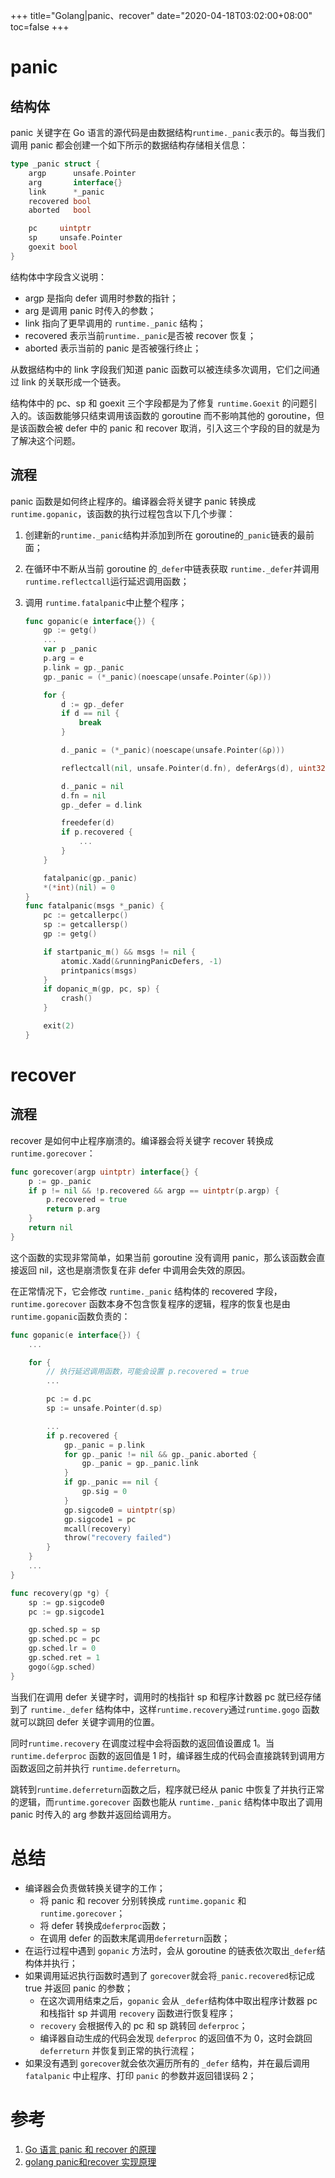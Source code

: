 +++
title="Golang|panic、recover"
date="2020-04-18T03:02:00+08:00"
toc=false
+++

panic
=====

结构体
------

panic 关键字在 Go 语言的源代码是由数据结构`runtime._panic`表示的。每当我们调用 panic 都会创建一个如下所示的数据结构存储相关信息：

```go
type _panic struct {
	argp      unsafe.Pointer
	arg       interface{}
	link      *_panic
	recovered bool
	aborted   bool

	pc     uintptr
	sp     unsafe.Pointer
	goexit bool
}
```

结构体中字段含义说明：

-	argp 是指向 defer 调用时参数的指针；
-	arg 是调用 panic 时传入的参数；
-	link 指向了更早调用的 `runtime._panic` 结构；
-	recovered 表示当前`runtime._panic`是否被 recover 恢复；
-	aborted 表示当前的 panic 是否被强行终止；

从数据结构中的 link 字段我们知道 panic 函数可以被连续多次调用，它们之间通过 link 的关联形成一个链表。

结构体中的 pc、sp 和 goexit 三个字段都是为了修复 `runtime.Goexit` 的问题引入的。该函数能够只结束调用该函数的 goroutine 而不影响其他的 goroutine，但是该函数会被 defer 中的 panic 和 recover 取消，引入这三个字段的目的就是为了解决这个问题。

流程
----

panic 函数是如何终止程序的。编译器会将关键字 panic 转换成`runtime.gopanic`，该函数的执行过程包含以下几个步骤：

1.	创建新的`runtime._panic`结构并添加到所在 goroutine的`_panic`链表的最前面；
2.	在循环中不断从当前 goroutine 的`_defer`中链表获取 `runtime._defer`并调用`runtime.reflectcall`运行延迟调用函数；
3.	调用 `runtime.fatalpanic`中止整个程序；

	```go
	func gopanic(e interface{}) {
		gp := getg()
		...
		var p _panic
		p.arg = e
		p.link = gp._panic
		gp._panic = (*_panic)(noescape(unsafe.Pointer(&p)))

		for {
			d := gp._defer
			if d == nil {
				break
			}

			d._panic = (*_panic)(noescape(unsafe.Pointer(&p)))

			reflectcall(nil, unsafe.Pointer(d.fn), deferArgs(d), uint32(d.siz), uint32(d.siz))

			d._panic = nil
			d.fn = nil
			gp._defer = d.link

			freedefer(d)
			if p.recovered {
				...
			}
		}

		fatalpanic(gp._panic)
		*(*int)(nil) = 0
	}
	func fatalpanic(msgs *_panic) {
		pc := getcallerpc()
		sp := getcallersp()
		gp := getg()

		if startpanic_m() && msgs != nil {
			atomic.Xadd(&runningPanicDefers, -1)
			printpanics(msgs)
		}
		if dopanic_m(gp, pc, sp) {
			crash()
		}

		exit(2)
	}
	```

recover
=======

流程
----

recover 是如何中止程序崩溃的。编译器会将关键字 recover 转换成 `runtime.gorecover`：

```go
func gorecover(argp uintptr) interface{} {
	p := gp._panic
	if p != nil && !p.recovered && argp == uintptr(p.argp) {
		p.recovered = true
		return p.arg
	}
	return nil
}
```

这个函数的实现非常简单，如果当前 goroutine 没有调用 panic，那么该函数会直接返回 nil，这也是崩溃恢复在非 defer 中调用会失效的原因。

在正常情况下，它会修改 `runtime._panic` 结构体的 recovered 字段，`runtime.gorecover` 函数本身不包含恢复程序的逻辑，程序的恢复也是由`runtime.gopanic`函数负责的：

```go
func gopanic(e interface{}) {
	...

	for {
		// 执行延迟调用函数，可能会设置 p.recovered = true
		...

		pc := d.pc
		sp := unsafe.Pointer(d.sp)

		...
		if p.recovered {
			gp._panic = p.link
			for gp._panic != nil && gp._panic.aborted {
				gp._panic = gp._panic.link
			}
			if gp._panic == nil {
				gp.sig = 0
			}
			gp.sigcode0 = uintptr(sp)
			gp.sigcode1 = pc
			mcall(recovery)
			throw("recovery failed")
		}
	}
	...
}

func recovery(gp *g) {
	sp := gp.sigcode0
	pc := gp.sigcode1

	gp.sched.sp = sp
	gp.sched.pc = pc
	gp.sched.lr = 0
	gp.sched.ret = 1
	gogo(&gp.sched)
}
```

当我们在调用 defer 关键字时，调用时的栈指针 sp 和程序计数器 pc 就已经存储到了 `runtime._defer` 结构体中，这样`runtime.recovery`通过`runtime.gogo` 函数就可以跳回 defer 关键字调用的位置。

同时`runtime.recovery` 在调度过程中会将函数的返回值设置成 1。当 `runtime.deferproc` 函数的返回值是 1 时，编译器生成的代码会直接跳转到调用方函数返回之前并执行 `runtime.deferreturn`。

跳转到`runtime.deferreturn`函数之后，程序就已经从 panic 中恢复了并执行正常的逻辑，而`runtime.gorecover` 函数也能从 `runtime._panic` 结构体中取出了调用 panic 时传入的 arg 参数并返回给调用方。

总结
====

-	编译器会负责做转换关键字的工作；
	-	将 panic 和 recover 分别转换成 `runtime.gopanic` 和 `runtime.gorecover`；
	-	将 defer 转换成`deferproc`函数；
	-	在调用 defer 的函数末尾调用`deferreturn`函数；
-	在运行过程中遇到 `gopanic` 方法时，会从 goroutine 的链表依次取出`_defer`结构体并执行；
-	如果调用延迟执行函数时遇到了 `gorecover`就会将`_panic.recovered`标记成 true 并返回 panic 的参数；
	-	在这次调用结束之后，`gopanic` 会从 `_defer`结构体中取出程序计数器 pc 和栈指针 sp 并调用 `recovery` 函数进行恢复程序；
	-	`recovery` 会根据传入的 pc 和 sp 跳转回 `deferproc`；
	-	编译器自动生成的代码会发现 `deferproc` 的返回值不为 0，这时会跳回 `deferreturn` 并恢复到正常的执行流程；
-	如果没有遇到 `gorecover`就会依次遍历所有的 `_defer` 结构，并在最后调用 `fatalpanic` 中止程序、打印 `panic` 的参数并返回错误码 2；

参考
====

1.	[Go 语言 panic 和 recover 的原理](https://draveness.me/golang/docs/part2-foundation/ch05-keyword/golang-panic-recover/)
2.	[golang panic和recover 实现原理](https://blog.csdn.net/u010853261/article/details/102761955)

